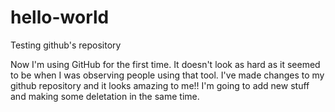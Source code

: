 # hello-world
Testing github's repository 

Now I'm using GitHub for the first time. It doesn't look as hard as it seemed to be when I was observing people using that tool. 
I've made changes to my github repository and it looks amazing to me!!
I'm going to add new stuff and making some deletation in the same time. 
